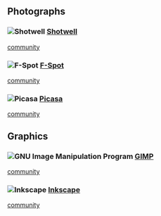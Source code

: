 ## Photographs ##

### ![][img-shotwell] [Shotwell][homepage-shotwell] ###

[community][community-shotwell]

### ![][img-fspot] [F-Spot][homepage-fspot] ###

[community][community-fspot]

### ![][img-picasa] [Picasa][homepage-picasa] ###

[community][community-picasa]

## Graphics <a id="graphics"/> ##

### ![][img-gimp] [GIMP][homepage-gimp] ###

[community][community-gimp]

### ![][img-inkscape] [Inkscape][homepage-inkscape] ###

[community][community-inkscape]

[community-fspot]: http://community.linuxmint.com/software/view/f-spot
[community-gimp]: http://community.linuxmint.com/software/view/gimp
[community-inkscape]: http://community.linuxmint.com/software/view/inkscape
[community-picasa]: http://community.linuxmint.com/software/view/picasa
[community-shotwell]: http://community.linuxmint.com/software/view/shotwell

[homepage-fspot]: http://f-spot.org/ "F-Spot"
[homepage-gimp]: http://www.gimp.org/ "GIMP"
[homepage-inkscape]: http://inkscape.org/ "Inkscape"
[homepage-picasa]: http://picasa.google.com/ "Picasa"
[homepage-shotwell]: http://yorba.org/shotwell/ "Shotwell"

[img-gimp]: gimp.png "GNU Image Manipulation Program"
[img-inkscape]: inkscape.png "Inkscape"
[img-fspot]: f-spot.png "F-Spot"
[img-picasa]: picasa.png "Picasa"
[img-shotwell]: shotwell.png "Shotwell"